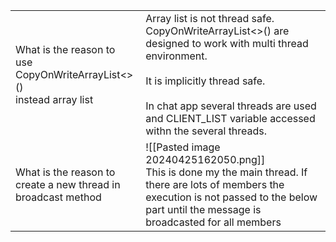 
|                                                                             |                                                                                                                                                                                                                                                                |
| --------------------------------------------------------------------------- | -------------------------------------------------------------------------------------------------------------------------------------------------------------------------------------------------------------------------------------------------------------- |
| What is the reason to<br>use CopyOnWriteArrayList<>()<br>instead array list | Array list is not thread safe.<br> CopyOnWriteArrayList<>() are designed to work with multi thread environment. <br><br>It is implicitly thread safe.<br><br>In chat app several threads are used and CLIENT_LIST variable accessed withn the several threads. |
| What is the reason to <br>create a new thread in <br>broadcast method       | ![[Pasted image 20240425162050.png]]<br>This is done my the main thread. If there are lots of members the execution is not passed to the below part until the message is broadcasted for all members                                                           |
